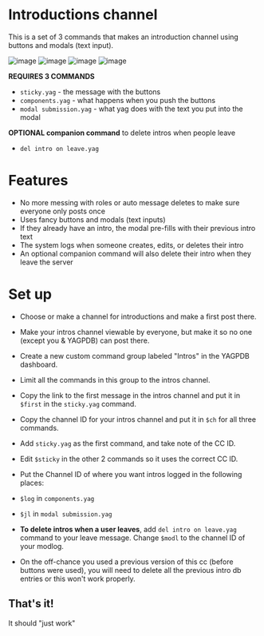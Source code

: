 # Introductions channel
This is a set of 3 commands that makes an introduction channel using buttons and modals (text input).

![image](https://github.com/FravBox/YagCCs/assets/20410737/25c14a90-3f2c-4ab0-9231-9ea85bd988a7)
![image](https://github.com/FravBox/YagCCs/assets/20410737/607f417f-90df-4498-90b1-968f9dd0e004)
![image](https://github.com/FravBox/YagCCs/assets/20410737/c8a4a0ac-c45a-4177-aa39-ff687a52d3ed)
![image](https://github.com/FravBox/YagCCs/assets/20410737/251d14d8-8817-47e2-bd66-b738f26c6f6f)


**REQUIRES 3 COMMANDS**
- `sticky.yag` - the message with the buttons
- `components.yag` - what happens when you push the buttons
- `modal submission.yag` - what yag does with the text you put into the modal

**OPTIONAL companion command** to delete intros when people leave
- `del intro on leave.yag`

# Features
- No more messing with roles or auto message deletes to make sure everyone only posts once
- Uses fancy buttons and modals (text inputs)
- If they already have an intro, the modal pre-fills with their previous intro text
- The system logs when someone creates, edits, or deletes their intro
- An optional companion command will also delete their intro when they leave the server

# Set up 
- Choose or make a channel for introductions and make a first post there.
- Make your intros channel viewable by everyone, but make it so no one (except you & YAGPDB) can post there.
- Create a new custom command group labeled "Intros" in the YAGPDB dashboard.
- Limit all the commands in this group to the intros channel.
- Copy the link to the first message in the intros channel and put it in `$first` in the `sticky.yag` command.
- Copy the channel ID for your intros channel and put it in `$ch` for all three commands.
- Add `sticky.yag`  as the first command, and take note of the CC ID.
- Edit `$sticky` in the other 2 commands so it uses the correct CC ID.
- Put the Channel ID of where you want intros logged in the following places:
 - `$log` in `components.yag`
 - `$jl` in `modal submission.yag`

- **To delete intros when a user leaves**, add `del intro on leave.yag` command to your leave message. Change `$modl` to the channel ID of your modlog.
- On the off-chance you used a previous version of this cc (before buttons were used), you will need to delete all the previous intro db entries or this won't work properly.

## That's it!
It should "just work"
